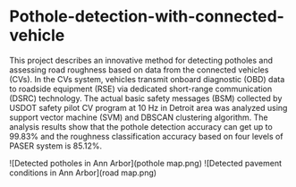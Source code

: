 # Pothole-detection-with-connected-vehicle

This project describes an innovative method for detecting potholes and assessing road roughness based on data from the connected vehicles (CVs).  In the CVs system, vehicles transmit onboard diagnostic (OBD) data to roadside equipment (RSE) via dedicated short-range communication (DSRC) technology. The actual basic safety messages (BSM) collected by USDOT safety pilot CV program at 10 Hz in Detroit area was analyzed using support vector machine (SVM) and DBSCAN clustering algorithm. The analysis results show that the pothole detection accuracy can get up to 99.83% and the roughness classification accuracy based on four levels of PASER system is 85.12%. 

![Detected potholes in Ann Arbor](pothole map.png)
![Detected pavement conditions in Ann Arbor](road map.png)
